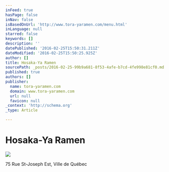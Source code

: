 ```yaml
---
inFeed: true
hasPage: false
inNav: false
isBasedOnUrl: 'http://www.tora-yaramen.com/menu.html'
inLanguage: null
starred: false
keywords: []
description: ''
datePublished: '2016-02-25T15:50:31.211Z'
dateModified: '2016-02-25T15:50:25.925Z'
author: []
title: Hosaka-Ya Ramen
sourcePath: _posts/2016-02-25-99b9a681-8f53-4afe-b7cd-4fe998e81cf0.md
published: true
authors: []
publisher:
  name: tora-yaramen.com
  domain: www.tora-yaramen.com
  url: null
  favicon: null
_context: 'http://schema.org'
_type: Article

---
```

# Hosaka-Ya Ramen
![](http://www.tora-yaramen.com/uploads/5/9/6/5/59656963/5319005_orig.jpg)

75 Rue St-Joseph Est, Ville de Québec